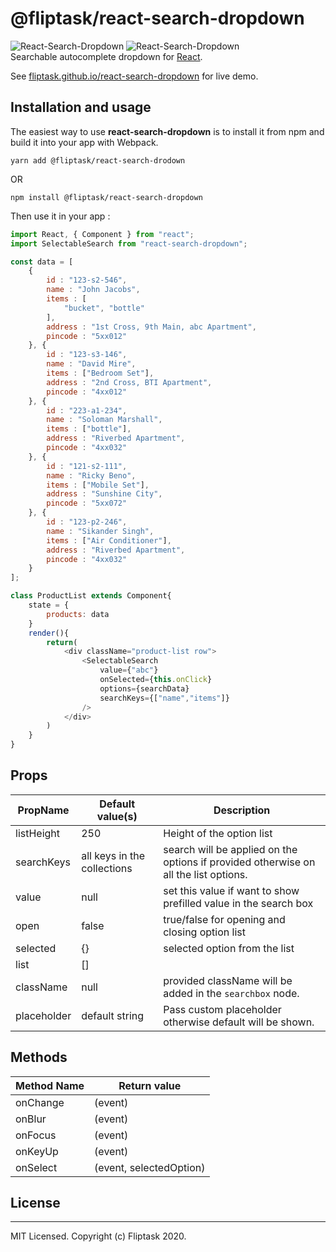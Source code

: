 # @fliptask/react-search-dropdown
![React-Search-Dropdown](https://i.imgur.com/4SkACVY.png)
![React-Search-Dropdown](https://i.imgur.com/g1tDNLd.png)
</br>
Searchable autocomplete dropdown for [React](https://reactjs.org/). 

See [fliptask.github.io/react-search-dropdown]() for live demo.

## Installation and usage

The easiest way to use **react-search-dropdown** is to install it from npm and build it into your app with Webpack.

```
yarn add @fliptask/react-search-drodown
```
OR
```
npm install @fliptask/react-search-dropdown
```
Then use it in your app :

```javascript
import React, { Component } from "react";
import SelectableSearch from "react-search-dropdown";

const data = [
    {
        id : "123-s2-546",
        name : "John Jacobs",
        items : [
            "bucket", "bottle"
        ],
        address : "1st Cross, 9th Main, abc Apartment",
        pincode : "5xx012"
    }, {
        id : "123-s3-146",
        name : "David Mire",
        items : ["Bedroom Set"],
        address : "2nd Cross, BTI Apartment",
        pincode : "4xx012"
    }, {
        id : "223-a1-234",
        name : "Soloman Marshall",
        items : ["bottle"],
        address : "Riverbed Apartment",
        pincode : "4xx032"
    }, {
        id : "121-s2-111",
        name : "Ricky Beno",
        items : ["Mobile Set"],
        address : "Sunshine City",
        pincode : "5xx072"
    }, {
        id : "123-p2-246",
        name : "Sikander Singh",
        items : ["Air Conditioner"],
        address : "Riverbed Apartment",
        pincode : "4xx032"
    }
];

class ProductList extends Component{
    state = {
        products: data
    }
    render(){
        return(
            <div className="product-list row">
                <SelectableSearch
                    value={"abc"}
                    onSelected={this.onClick}
                    options={searchData}
                    searchKeys={["name","items"]}
                />
            </div>
        )
    }
}
```

## Props

PropName | Default value(s) | Description
---------|---------|------------
listHeight | 250 | Height of the option list
searchKeys | all keys in the collections | search will be applied on the options if provided otherwise on all the list options.
value | null | set this value if want to show prefilled value in the search box
open | false | true/false for opening and closing option list
selected | {} | selected option from the list
list | [] 
className | null | provided className will be added in the `searchbox` node.
placeholder | default string | Pass custom placeholder otherwise default will be shown.

## Methods

Method Name | Return value
------------|-------------
onChange | (event)
onBlur | (event)
onFocus | (event)
onKeyUp | (event)
onSelect | (event, selectedOption)

## License
___

MIT Licensed. Copyright (c) Fliptask 2020.
